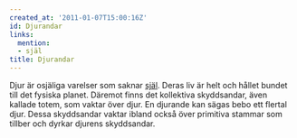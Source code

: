 ```yaml
---
created_at: '2011-01-07T15:00:16Z'
id: Djurandar
links:
  mention:
  - själ
title: Djurandar
---
```


Djur är osjäliga varelser som saknar [själ]. Deras liv är helt och hållet bundet till det fysiska
planet. Däremot finns det kollektiva skyddsandar, även kallade totem, som vaktar över djur. En
djurande kan sägas bebo ett flertal djur. Dessa skyddsandar vaktar ibland också över primitiva
stammar som tillber och dyrkar djurens skyddsandar.

  [själ]: själ
